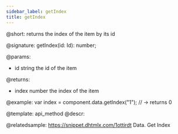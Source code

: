 ```yaml
---
sidebar_label: getIndex
title: getIndex
---          
```


@short: returns the index of the item by its id

@signature: getIndex(id: Id): number;

@params:

- id		string			the id of the item

@returns:

- index		number			the index of the item

@example:
var index = component.data.getIndex("1"); // -> returns 0

@template: api_method
@descr:

@relatedsample: https://snippet.dhtmlx.com/1ottirdt	Data. Get Index